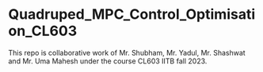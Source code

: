 # Quadruped_MPC_Control_Optimisation_CL603
This repo is collaborative work of Mr. Shubham, Mr. Yadul, Mr. Shashwat and Mr. Uma Mahesh under the course CL603 IITB fall 2023.
